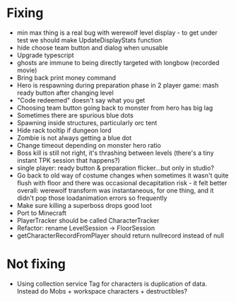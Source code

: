 # Fixing
* min max thing is a real bug with werewolf level display - to get under test we should make UpdateDisplayStats function
* hide choose team button and dialog when unusable
* Upgrade typescript
* ghosts are immune to being directly targeted with longbow (recorded movie)
* Bring back print money command
* Hero is respawning during preparation phase in 2 player game: mash ready button after changing level
* "Code redeemed" doesn't say what you get
* Choosing team button going back to monster from hero has big lag
* Sometimes there are spurious blue dots 
* Spawning inside structures, particularly orc tent
* Hide rack tooltip if dungeon lord
* Zombie is not always getting a blue dot
* Change timeout depending on monster hero ratio
* Boss kill is still not right, it's thrashing between levels (there's a tiny instant TPK session that happens?)
* single player: ready button & preparation flicker...but only in studio?
* Go back to old way of costume changes when sometimes it wasn't quite flush with floor and there was occasional decapitation risk - it felt better overall: werewolf transform was instantaneous, for one thing, and it didn't pop those loadanimation errors so frequently
* Make sure killing a superboss drops good loot
* Port to Minecraft
* PlayerTracker should be called CharacterTracker
* Refactor: rename LevelSession -> FloorSession
* getCharacterRecordFromPlayer should return nullrecord instead of null

# Not fixing
* Using collection service Tag for characters is duplication of data. Instead do Mobs + workspace characters + destructibles?
